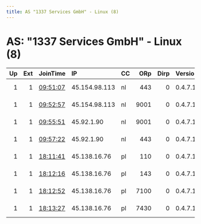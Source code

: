 ```yaml
---
title: AS "1337 Services GmbH" - Linux (8)
---
```


# AS: "1337 Services GmbH" - Linux (8)

|   Up |   Ext | JoinTime                                                                                              | IP            | CC   |   ORp |   Dirp | Version   | Contact                   | Nickname     |   eFamMembers |
|-----:|------:|:------------------------------------------------------------------------------------------------------|:--------------|:-----|------:|-------:|:----------|:--------------------------|:-------------|--------------:|
|    1 |     1 | [09:51:07](https://nusenu.github.io/OrNetStats/w/relay/DC25B1F66F67869B1F8750090334B5CC60E0DA72.html) | 45.154.98.113 | nl   |   443 |      0 | 0.4.7.13  | email:tor noury.ee url:h  | noury        |            11 |
|    1 |     1 | [09:52:57](https://nusenu.github.io/OrNetStats/w/relay/F67A3DA8D1837DAA9CE3BFE7E5BC912D1A314341.html) | 45.154.98.113 | nl   |  9001 |      0 | 0.4.7.13  | email:tor noury.ee url:h  | noury        |            11 |
|    1 |     1 | [09:55:51](https://nusenu.github.io/OrNetStats/w/relay/9BEBEB23A3FACA9152AB4E47F43B3A04A77CCAA3.html) | 45.92.1.90    | nl   |  9001 |      0 | 0.4.7.13  | email:tor noury.ee url:h  | noury        |            11 |
|    1 |     1 | [09:57:22](https://nusenu.github.io/OrNetStats/w/relay/08154E7F8E079A3D86CF16150F0C9A54127A8550.html) | 45.92.1.90    | nl   |   443 |      0 | 0.4.7.13  | email:tor noury.ee url:h  | noury        |            11 |
|    1 |     1 | [18:11:41](https://nusenu.github.io/OrNetStats/w/relay/A07B7614425A9716BB135CC502210209923659F8.html) | 45.138.16.76  | pl   |   110 |      0 | 0.4.7.13  | email:Quetzalcoatl relays | Quetzalcoatl |             8 |
|    1 |     1 | [18:12:16](https://nusenu.github.io/OrNetStats/w/relay/676C3E3C42829851B709086CC6500B2ECA80C459.html) | 45.138.16.76  | pl   |   143 |      0 | 0.4.7.13  | email:Quetzalcoatl relays | Quetzalcoatl |             8 |
|    1 |     1 | [18:12:52](https://nusenu.github.io/OrNetStats/w/relay/58D5390FE2D9A78D51351BFBB151CE17C05DFA1D.html) | 45.138.16.76  | pl   |  7100 |      0 | 0.4.7.13  | email:Quetzalcoatl relays | Quetzalcoatl |             8 |
|    1 |     1 | [18:13:27](https://nusenu.github.io/OrNetStats/w/relay/601021EEAF3207505D67DEB77F40A9914A9B8856.html) | 45.138.16.76  | pl   |  7430 |      0 | 0.4.7.13  | email:Quetzalcoatl relays | Quetzalcoatl |             8 |
